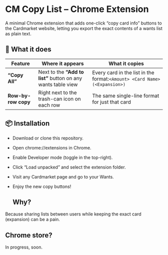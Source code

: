 # CM Copy List – Chrome Extension
A minimal Chrome extension that adds one-click “copy card info” buttons to the Cardmarket website, letting you export the exact contents of a wants list as plain text.



## 🚀 What it does
| Feature             | Where it appears                                       | What it copies                                                                |
| ------------------- | ------------------------------------------------------ | ----------------------------------------------------------------------------- |
| **“Copy All”**      | Next to the **“Add to list”** button on any wants table view | Every card in the list in the format:`<Amount> <Card Name> (<Expansion>)`     |
| **Row-by-row copy** | Right next to the trash-can icon on each row           | The same single-line format for just that card                                |

## 📦 Installation
- Download or clone this repository.
- Open chrome://extensions in Chrome.
- Enable Developer mode (toggle in the top-right).
- Click “Load unpacked” and select the extension folder.
- Visit any Cardmarket page and go to your Wants.
- Enjoy the new copy buttons!

  ## Why?
Because sharing lists between users while keeping the exact card (expansion) can be a pain.
## Chrome store?
In progress, soon.

